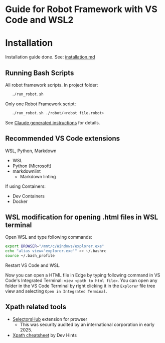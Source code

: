 # Guide for Robot Framework with VS Code and WSL2

# Installation
Installation guide done. See: [installation.md](./installation.md)

## Running Bash Scripts


All robot framework scripts. In project folder:

```bash
   ./run_robot.sh
```

Only one Robot Framework script:

```bash
   ./run_robot.sh ./robot/<robot file.robot>
```

See [Claude generated instructions](./claude_run_robot.md) for details.

## Recommended VS Code extensions

WSL, Python, Markdown
- WSL
- Python (Microsoft)
- markdownlint
   - Markdown linting

If using Containers:
- Dev Containers
- Docker

## WSL modification for opening .html files in WSL terminal

Open WSL and type following commands: 

```bash
export BROWSER="/mnt/c/Windows/explorer.exe"
echo "alias view='explorer.exe'" >> ~/.bashrc
source ~/.bash_profile 
```

Restart VS Code and WSL.

Now you can open a HTML file in Edge by typing following command in VS Code's Integrated Terminal: `view <path to html file>`. You can open any folder in the VS Code Terminal by right clicking it in the `Explorer` file tree view and selecting `Open in Integrated Terminal`.

## Xpath related tools

- [SelectorsHub](https://microsoftedge.microsoft.com/addons/detail/selectorshub-xpath-help/iklfpdeiaeeookjohbiblmkffnhdippe) extension for prowser
   - This was security audited by an international corporation in early 2025.
- [Xpath cheatsheet](https://devhints.io/xpath) by Dev Hints